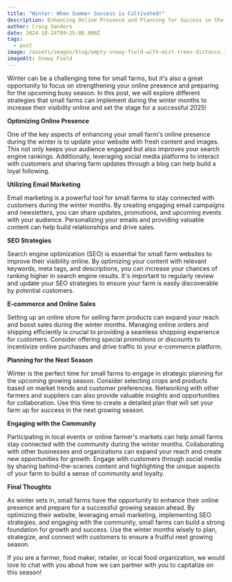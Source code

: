 ```yaml
---
title: "Winter: When Summer Success is Cultivated!"
description: Enhancing Online Presence and Planning for Success in the Winter Months
author: Craig Sanders
date: 2024-10-24T09:25:00.000Z
tags:
  - post
image: /assets/images/blog/empty-snowy-field-with-mist-trees-distance.jpg
imageAlt: Snowy Field
---
```



Winter can be a challenging time for small farms, but it's also a great opportunity to focus on strengthening your online presence and preparing for the upcoming busy season. In this post, we will explore different strategies that small farms can implement during the winter months to increase their visibility online and set the stage for a successful 2025!



**Optimizing Online Presence**

One of the key aspects of enhancing your small farm's online presence during the winter is to update your website with fresh content and images. This not only keeps your audience engaged but also improves your search engine rankings. Additionally, leveraging social media platforms to interact with customers and sharing farm updates through a blog can help build a loyal following.



**Utilizing Email Marketing**

Email marketing is a powerful tool for small farms to stay connected with customers during the winter months. By creating engaging email campaigns and newsletters, you can share updates, promotions, and upcoming events with your audience. Personalizing your emails and providing valuable content can help build relationships and drive sales.



**SEO Strategies**

Search engine optimization (SEO) is essential for small farm websites to improve their visibility online. By optimizing your content with relevant keywords, meta tags, and descriptions, you can increase your chances of ranking higher in search engine results. It's important to regularly review and update your SEO strategies to ensure your farm is easily discoverable by potential customers.



**E-commerce and Online Sales**

Setting up an online store for selling farm products can expand your reach and boost sales during the winter months. Managing online orders and shipping efficiently is crucial to providing a seamless shopping experience for customers. Consider offering special promotions or discounts to incentivize online purchases and drive traffic to your e-commerce platform.



**Planning for the Next Season**

Winter is the perfect time for small farms to engage in strategic planning for the upcoming growing season. Consider selecting crops and products based on market trends and customer preferences. Networking with other farmers and suppliers can also provide valuable insights and opportunities for collaboration. Use this time to create a detailed plan that will set your farm up for success in the next growing season.



**Engaging with the Community**

Participating in local events or online farmer's markets can help small farms stay connected with the community during the winter months. Collaborating with other businesses and organizations can expand your reach and create new opportunities for growth. Engage with customers through social media by sharing behind-the-scenes content and highlighting the unique aspects of your farm to build a sense of community and loyalty.



**Final Thoughts**

As winter sets in, small farms have the opportunity to enhance their online presence and prepare for a successful growing season ahead. By optimizing their website, leveraging email marketing, implementing SEO strategies, and engaging with the community, small farms can build a strong foundation for growth and success. Use the winter months wisely to plan, strategize, and connect with customers to ensure a fruitful next growing season.

If you are a farmer, food maker, retailer, or local food organization, we would love to chat with you about how we can partner with you to capitalize on this season!
